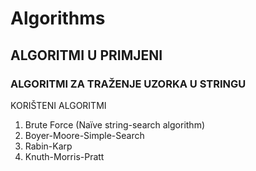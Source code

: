 # Algorithms
## ALGORITMI U PRIMJENI
### ALGORITMI ZA TRAŽENJE UZORKA U STRINGU

KORIŠTENI ALGORITMI	
1.	Brute Force (Naïve string-search algorithm)	
2.	Boyer-Moore-Simple-Search	
3.	Rabin-Karp
4.	Knuth-Morris-Pratt
